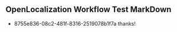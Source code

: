 ## OpenLocalization Workflow Test MarkDown
* 8755e836-08c2-481f-8316-2519078b1f7a thanks!

<!--HONumber=Aug16_HO4-->


